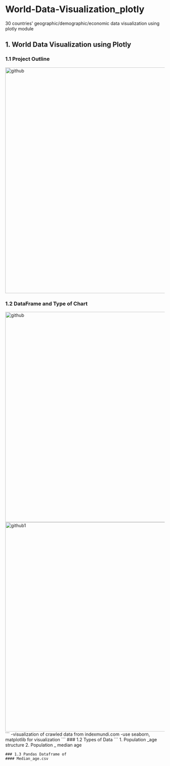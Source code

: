 # World-Data-Visualization_plotly
30 countries' geographic/demographic/economic data visualization using plotly module  

## 1. World Data Visualization using Plotly 

### 1.1 Project Outline 
<div>
  <img width="714" alt="github" src="https://user-images.githubusercontent.com/48209176/59555069-117b7900-8fe8-11e9-91d5-6c205cb8247a.PNG">
</div>

### 1.2 DataFrame and Type of Chart
<div>
  <img width="665" alt="github" src="https://user-images.githubusercontent.com/48209176/59555118-c0b85000-8fe8-11e9-967e-d2be0ce3574d.PNG">
 </div>
 
<div>
 <img width="662" alt="github1" src="https://user-images.githubusercontent.com/48209176/59555119-c31aaa00-8fe8-11e9-9fa2-609eed92aa56.PNG">
</div>
```
-visualization of crawled data from indexmundi.com
-use seaborn, matplotlib for visualization 
```
### 1.2 Types of Data
```
1. Population _age structure
2. Population _ median age

```
### 1.3 Pandas Dataframe of 
#### Median_age.csv 




